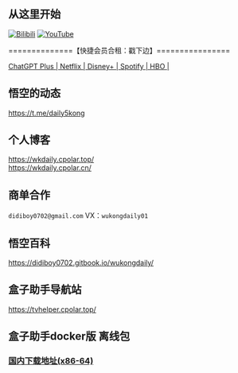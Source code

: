 ## 从这里开始
 [![Bilibili](https://img.shields.io/badge/Bilibili-123456?logo=bilibili&logoColor=fff&labelColor=fb7299)](https://www.bilibili.com/video/BV1J4J3zAEDz) [![YouTube](https://img.shields.io/badge/YouTube-123456?logo=youtube&labelColor=ff0000)](https://youtu.be/WhtPERoU7PY)


==============【快捷会员合租：戳下边】================

[ChatGPT Plus | Netflix | Disney+ | Spotify | HBO |](https://naifei.pro/m/?rid=1p5c6/)

## 悟空的动态
https://t.me/daily5kong

## 个人博客
https://wkdaily.cpolar.top/ <br>
https://wkdaily.cpolar.cn/
## 商单合作
`didiboy0702@gmail.com` VX：`wukongdaily01`

## 悟空百科
https://didiboy0702.gitbook.io/wukongdaily/
## 盒子助手导航站
https://tvhelper.cpolar.top/

## 盒子助手docker版 离线包
### [国内下载地址(x86-64)](https://slink.ltd/https://github.com/wukongdaily/DockerTarBuilder/releases/download/DockerTarBuilder-AMD64/wukongdaily_box-amd64.tar.gz)
